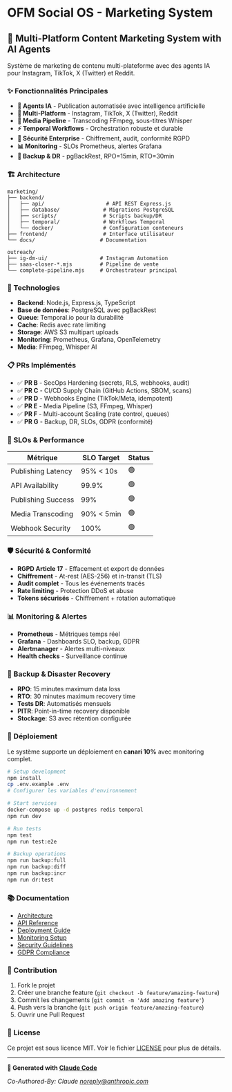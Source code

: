 # OFM Social OS - Marketing System

## 🚀 Multi-Platform Content Marketing System with AI Agents

Système de marketing de contenu multi-plateforme avec des agents IA pour Instagram, TikTok, X (Twitter) et Reddit.

### ✨ Fonctionnalités Principales

- **🤖 Agents IA** - Publication automatisée avec intelligence artificielle
- **📱 Multi-Platform** - Instagram, TikTok, X (Twitter), Reddit
- **🎥 Media Pipeline** - Transcoding FFmpeg, sous-titres Whisper
- **⚡ Temporal Workflows** - Orchestration robuste et durable
- **🔐 Sécurité Enterprise** - Chiffrement, audit, conformité RGPD
- **📊 Monitoring** - SLOs Prometheus, alertes Grafana
- **💾 Backup & DR** - pgBackRest, RPO=15min, RTO=30min

### 🏗️ Architecture

```
marketing/
├── backend/
│   ├── api/                    # API REST Express.js
│   ├── database/              # Migrations PostgreSQL
│   ├── scripts/               # Scripts backup/DR
│   ├── temporal/              # Workflows Temporal
│   └── docker/                # Configuration conteneurs
├── frontend/                  # Interface utilisateur
└── docs/                     # Documentation

outreach/
├── ig-dm-ui/                 # Instagram Automation
├── saas-closer-*.mjs         # Pipeline de vente
└── complete-pipeline.mjs     # Orchestrateur principal
```

### 🔧 Technologies

- **Backend**: Node.js, Express.js, TypeScript
- **Base de données**: PostgreSQL avec pgBackRest
- **Queue**: Temporal.io pour la durabilité
- **Cache**: Redis avec rate limiting
- **Storage**: AWS S3 multipart uploads
- **Monitoring**: Prometheus, Grafana, OpenTelemetry
- **Media**: FFmpeg, Whisper AI

### 📋 PRs Implémentés

- ✅ **PR B** - SecOps Hardening (secrets, RLS, webhooks, audit)
- ✅ **PR C** - CI/CD Supply Chain (GitHub Actions, SBOM, scans)
- ✅ **PR D** - Webhooks Engine (TikTok/Meta, idempotent)
- ✅ **PR E** - Media Pipeline (S3, FFmpeg, Whisper)
- ✅ **PR F** - Multi-account Scaling (rate control, queues)
- ✅ **PR G** - Backup, DR, SLOs, GDPR (conformité)

### 🎯 SLOs & Performance

| Métrique | SLO Target | Status |
|----------|------------|---------|
| Publishing Latency | 95% < 10s | 🟢 |
| API Availability | 99.9% | 🟢 |
| Publishing Success | 99% | 🟢 |
| Media Transcoding | 90% < 5min | 🟢 |
| Webhook Security | 100% | 🟢 |

### 🛡️ Sécurité & Conformité

- **RGPD Article 17** - Effacement et export de données
- **Chiffrement** - At-rest (AES-256) et in-transit (TLS)
- **Audit complet** - Tous les événements tracés
- **Rate limiting** - Protection DDoS et abuse
- **Tokens sécurisés** - Chiffrement + rotation automatique

### 📊 Monitoring & Alertes

- **Prometheus** - Métriques temps réel
- **Grafana** - Dashboards SLO, backup, GDPR
- **Alertmanager** - Alertes multi-niveaux
- **Health checks** - Surveillance continue

### 💾 Backup & Disaster Recovery

- **RPO**: 15 minutes maximum data loss
- **RTO**: 30 minutes maximum recovery time
- **Tests DR**: Automatisés mensuels
- **PITR**: Point-in-time recovery disponible
- **Stockage**: S3 avec rétention configurée

### 🚀 Déploiement

Le système supporte un déploiement en **canari 10%** avec monitoring complet.

```bash
# Setup development
npm install
cp .env.example .env
# Configurer les variables d'environnement

# Start services
docker-compose up -d postgres redis temporal
npm run dev

# Run tests
npm test
npm run test:e2e

# Backup operations
npm run backup:full
npm run backup:diff
npm run backup:incr
npm run dr:test
```

### 📚 Documentation

- [Architecture](docs/ARCHITECTURE.md)
- [API Reference](docs/API.md)
- [Deployment Guide](docs/DEPLOYMENT.md)
- [Monitoring Setup](docs/MONITORING.md)
- [Security Guidelines](docs/SECURITY.md)
- [GDPR Compliance](docs/GDPR.md)

### 🤝 Contribution

1. Fork le projet
2. Créer une branche feature (`git checkout -b feature/amazing-feature`)
3. Commit les changements (`git commit -m 'Add amazing feature'`)
4. Push vers la branche (`git push origin feature/amazing-feature`)
5. Ouvrir une Pull Request

### 📝 License

Ce projet est sous licence MIT. Voir le fichier [LICENSE](LICENSE) pour plus de détails.

---

**🤖 Generated with [Claude Code](https://claude.ai/code)**

*Co-Authored-By: Claude <noreply@anthropic.com>*